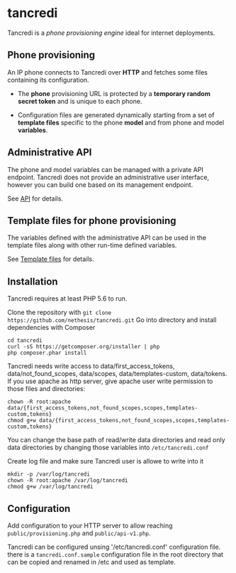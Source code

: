 # tancredi

Tancredi is a *phone provisioning engine* ideal for internet deployments.

## Phone provisioning

An IP phone connects to Tancredi over **HTTP** and fetches some files containing
its configuration.

- The **phone** provisioning URL is protected by a **temporary random secret
  token** and is unique to each phone.

- Configuration files are generated dynamically starting from a set of
  **template files** specific to the phone **model** and from phone and model
  **variables**.

## Administrative API

The phone and model variables can be managed with a private API endpoint.
Tancredi does not provide an administrative user interface, however you can
build one based on its management endpoint.

See [API](API) for details.

## Template files for phone provisioning

The variables defined with the administrative API can be used in the template
files along with other run-time defined variables.

See [Template files](https://github.com/nethesis/tancredi/blob/master/docs/templates.md) for details.

## Installation

Tancredi requires at least PHP 5.6 to run.

Clone the repository with 
`git clone https://github.com/nethesis/tancredi.git`
Go into directory and install dependencies with Composer
```
cd tancredi
curl -sS https://getcomposer.org/installer | php
php composer.phar install
```

Tancredi needs write access to data/first_access_tokens, data/not_found_scopes, data/scopes, data/templates-custom, data/tokens. If you use apache as http server, give apache user write permission to those files and directories:
```
chown -R root:apache data/{first_access_tokens,not_found_scopes,scopes,templates-custom,tokens}
chmod g+w data/{first_access_tokens,not_found_scopes,scopes,templates-custom,tokens}
```

You can change the base path of read/write data directories and read only data directories by changing those variables into `/etc/tancredi.conf`

Create log file and make sure Tancredi user is allowe to write into it
```
mkdir -p /var/log/tancredi
chown -R root:apache /var/log/tancredi
chmod g+w /var/log/tancredi
```

## Configuration

Add configuration to your HTTP server to allow reaching `public/provisioning.php`
and `public/api-v1.php`.

Tancredi can be configured unsing '/etc/tancredi.conf' configuration file. there
is a `tancredi.conf.sample` configuration file in the root directory that can be
copied and renamed in /etc and used as template.
